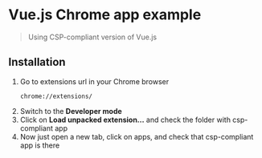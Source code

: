 # Vue.js Chrome app example

> Using CSP-compliant version of Vue.js

## Installation
<ol>
<li>Go to extensions url in your Chrome browser

`chrome://extensions/`
</li>
<li>Switch to the <b>Developer mode</b></li>
<li>Click on <b>Load unpacked extension...</b> and check the folder with csp-compliant app</li>
<li>Now just open a new tab, click on apps, and check that csp-compliant app is there</li>
</ol>
